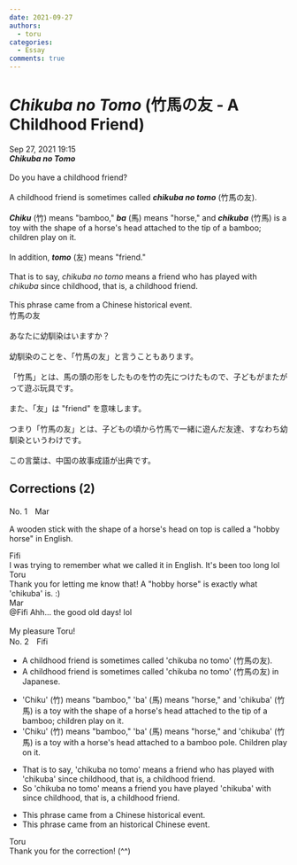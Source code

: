 ```yaml
---
date: 2021-09-27
authors:
  - toru
categories:
  - Essay
comments: true
---
```


# <strong><em>Chikuba no Tomo</strong></em> (竹馬の友 - A Childhood Friend)
<div class="date">Sep 27, 2021 19:15</div>
<div id="post"><div id="body_show_ori">
<strong><em>Chikuba no Tomo</strong></em><br/><br/>Do you have a childhood friend?<br/><br/>A childhood friend is sometimes called <strong><em>chikuba no tomo</em></strong> (竹馬の友).<br/><br/><strong><em>Chiku</em></strong> (竹) means "bamboo," <strong><em>ba</em></strong> (馬) means "horse," and <strong><em>chikuba</em></strong> (竹馬) is a toy with the shape of a horse's head attached to the tip of a bamboo; children play on it.<br/><br/>In addition, <strong><em>tomo</em></strong> (友) means "friend."<br/><br/>That is to say, <em>chikuba no tomo</em> means a friend who has played with <em>chikuba</em> since childhood, that is, a childhood friend.<br/><br/>This phrase came from a Chinese historical event.
</div></div>

<!-- more -->

<div id="post_ja"><div id="body_show_mo">
竹馬の友<br/><br/>あなたに幼馴染はいますか？<br/><br/>幼馴染のことを、「竹馬の友」と言うこともあります。<br/><br/>「竹馬」とは、馬の頭の形をしたものを竹の先につけたもので、子どもがまたがって遊ぶ玩具です。<br/><br/>また、「友」は "friend" を意味します。<br/><br/>つまり「竹馬の友」とは、子どもの頃から竹馬で一緒に遊んだ友達、すなわち幼馴染というわけです。<br/><br/>この言葉は、中国の故事成語が出典です。
</div></div>

## Corrections (2)
<div id="block"><div class="first_name"> No. 1　<span class="just_name">Mar</span></div><div id="block2">
<p class="comment_small">
 A wooden stick with the shape of a horse's head on top is called a "hobby horse" in English.
</p>

</div><div class="name"><span class="just_name">Fifi</span><br>
I was trying to remember what we called it in English. It's been too long lol
</div>
<div class="name"><span class="just_name">Toru</span><br>
Thank you for letting me know that! A "hobby horse" is exactly what 'chikuba' is. :)
</div>
<div class="name"><span class="just_name">Mar</span><br>
@Fifi Ahh... the good old days! lol<br/><br/>My pleasure Toru!
</div>
</div>
<div id="block"><div class="first_name"> No. 2　<span class="just_name">Fifi</span></div><div id="block2">
<ul class="correction_field">
<li class="incorrect">A childhood friend is sometimes called 'chikuba no tomo' (竹馬の友).</li>
<li class="corrected correct">
A childhood friend is sometimes called 'chikuba no tomo' (竹馬の友) in Japanese.
</li>
</ul>
<ul class="correction_field">
<li class="incorrect">'Chiku' (竹) means "bamboo," 'ba' (馬) means "horse," and 'chikuba' (竹馬) is a toy with the shape of a horse's head attached to the tip of a bamboo; children play on it.</li>
<li class="corrected correct">
'Chiku' (竹) means "bamboo," 'ba' (馬) means "horse," and 'chikuba' (竹馬) is a toy with a horse's head attached to a bamboo pole. Children play on it.
</li>
</ul>
<ul class="correction_field">
<li class="incorrect">That is to say, 'chikuba no tomo' means a friend who has played with 'chikuba' since childhood, that is, a childhood friend.</li>
<li class="corrected correct">
So 'chikuba no tomo' means a friend you have played 'chikuba' with since childhood, that is, a childhood friend.
</li>
</ul>
<ul class="correction_field">
<li class="incorrect">This phrase came from a Chinese historical event.</li>
<li class="corrected correct">
This phrase came from an historical Chinese event.
</li>
</ul>
</div><div class="name"><span class="just_name">Toru</span><br>
Thank you for the correction! (^^)
</div>
</div>
